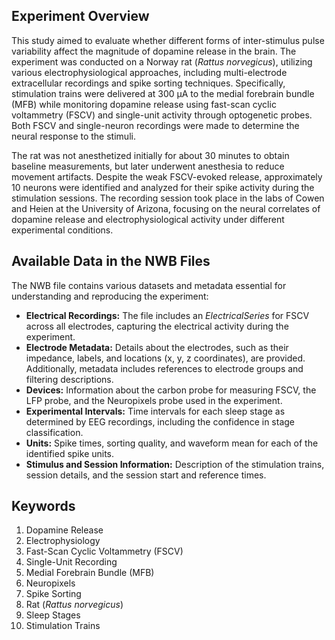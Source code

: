 ## Experiment Overview

This study aimed to evaluate whether different forms of inter-stimulus pulse variability affect the magnitude of dopamine release in the brain. The experiment was conducted on a Norway rat (*Rattus norvegicus*), utilizing various electrophysiological approaches, including multi-electrode extracellular recordings and spike sorting techniques. Specifically, stimulation trains were delivered at 300 µA to the medial forebrain bundle (MFB) while monitoring dopamine release using fast-scan cyclic voltammetry (FSCV) and single-unit activity through optogenetic probes. Both FSCV and single-neuron recordings were made to determine the neural response to the stimuli.

The rat was not anesthetized initially for about 30 minutes to obtain baseline measurements, but later underwent anesthesia to reduce movement artifacts. Despite the weak FSCV-evoked release, approximately 10 neurons were identified and analyzed for their spike activity during the stimulation sessions. The recording session took place in the labs of Cowen and Heien at the University of Arizona, focusing on the neural correlates of dopamine release and electrophysiological activity under different experimental conditions.

## Available Data in the NWB Files

The NWB file contains various datasets and metadata essential for understanding and reproducing the experiment:
- **Electrical Recordings:** The file includes an *ElectricalSeries* for FSCV across all electrodes, capturing the electrical activity during the experiment.
- **Electrode Metadata:** Details about the electrodes, such as their impedance, labels, and locations (x, y, z coordinates), are provided. Additionally, metadata includes references to electrode groups and filtering descriptions.
- **Devices:** Information about the carbon probe for measuring FSCV, the LFP probe, and the Neuropixels probe used in the experiment.
- **Experimental Intervals:** Time intervals for each sleep stage as determined by EEG recordings, including the confidence in stage classification.
- **Units:** Spike times, sorting quality, and waveform mean for each of the identified spike units.
- **Stimulus and Session Information:** Description of the stimulation trains, session details, and the session start and reference times.

## Keywords

1. Dopamine Release
2. Electrophysiology
3. Fast-Scan Cyclic Voltammetry (FSCV)
4. Single-Unit Recording
5. Medial Forebrain Bundle (MFB)
6. Neuropixels
7. Spike Sorting
8. Rat (*Rattus norvegicus*)
9. Sleep Stages
10. Stimulation Trains